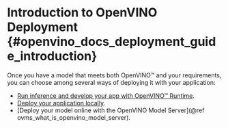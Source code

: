 # Introduction to OpenVINO Deployment {#openvino_docs_deployment_guide_introduction}


Once you have a model that meets both OpenVINO™ and your requirements, you can choose among several ways of deploying it with your application: 
* [Run inference and develop your app with OpenVINO™ Runtime](../OV_Runtime_UG/openvino_intro.md).
* [Deploy your application locally](../OV_Runtime_UG/deployment/deployment_intro.md).
* [Deploy your model online with the OpenVINO Model Server](@ref ovms_what_is_openvino_model_server).

